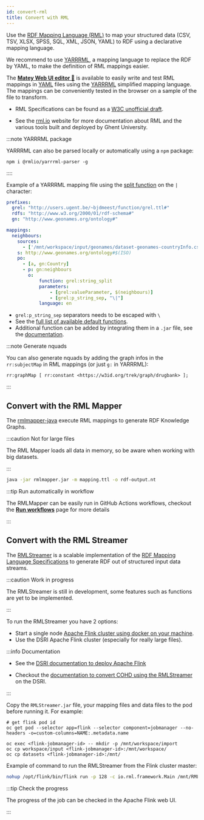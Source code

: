 ```yaml
---
id: convert-rml
title: Convert with RML
---
```



Use the [RDF Mapping Language (RML)](https://rml.io/) to map your structured data (CSV, TSV, XLSX, SPSS, SQL, XML, JSON, YAML) to RDF using a declarative mapping language. 

We recommend to use [YARRRML](https://rml.io/yarrrml/), a mapping language to replace the RDF by YAML, to make the definition of RML mappings easier.

The **[Matey Web UI editor 🦜](https://rml.io/yarrrml/matey/#edit)** is available to easily write and test RML mappings in [YAML](https://yaml.org/) files using the [YARRRML](https://rml.io/yarrrml/) simplified mapping language. The mappings can be conveniently tested in the browser on a sample of the file to transform.

* RML Specifications can be found as a [W3C unofficial draft](https://rml.io/specs/rml/).

* See the [rml.io](https://rml.io/) website for more documentation about RML and the various tools built and deployed by Ghent University.

:::note YARRRML package

YARRRML can also be parsed locally or automatically using a `npm` package:

```shell
npm i @rmlio/yarrrml-parser -g
```

::::

Example  of a YARRRML mapping file using the [split function](https://rml.io/docs/rmlmapper/default-functions/#split) on the `|` character:

```yaml
prefixes:
  grel: "http://users.ugent.be/~bjdmeest/function/grel.ttl#"
  rdfs: "http://www.w3.org/2000/01/rdf-schema#"
  gn: "http://www.geonames.org/ontology#"

mappings:
  neighbours:
    sources:
      - ['/mnt/workspace/input/geonames/dataset-geonames-countryInfo.csv~csv']
    s: http://www.geonames.org/ontology#$(ISO)
    po:
      - [a, gn:Country]
      - p: gn:neighbours
        o:
            function: grel:string_split
            parameters:
                - [grel:valueParameter, $(neighbours)]
                - [grel:p_string_sep, "\|"]
            language: en
```

* `grel:p_string_sep` separators needs to be escaped with `\`
* See the [full list of available default functions](https://rml.io/docs/rmlmapper/default-functions/).
* Additional function can be added by integrating them in a `.jar` file, see the [documentation](https://github.com/RMLio/rmlmapper-java#including-functions).

:::note Generate nquads

You can also generate nquads by adding the graph infos in the `rr:subjectMap` in RML mappings (or just `g:` in YARRRML):

```turtle
rr:graphMap [ rr:constant <https://w3id.org/trek/graph/drugbank> ];
```

:::

## Convert with the RML Mapper

The [rmlmapper-java](https://github.com/RMLio/rmlmapper-java/) execute RML mappings to generate RDF Knowledge Graphs.

:::caution Not for large files

The RML Mapper loads all data in memory, so be aware when working with big datasets. 

:::

```bash
java -jar rmlmapper.jar -m mapping.ttl -o rdf-output.nt
```

:::tip Run automatically in workflow

The RMLMapper can be easily run in GitHub Actions workflows, checkout the **[Run workflows](/docs/workflows-github)** page for more details

:::

## Convert with the RML Streamer

The [RMLStreamer](https://github.com/RMLio/RMLStreamer/) is a scalable implementation of the [RDF Mapping Language Specifications](https://rml.io/specs/rml/) to generate RDF out of structured input data streams.

:::caution Work in progress 

The RMLStreamer is still in development, some features such as functions are yet to be implemented.

:::

To run the RMLStreamer you have 2 options:

* Start a single node [Apache Flink cluster using docker on your machine](https://github.com/RMLio/RMLStreamer/blob/development/docker/README.md). 
* Use the DSRI Apache Flink cluster (especially for really large files).

:::info Documentation

* See the [DSRI documentation to deploy Apache Flink](https://maastrichtu-ids.github.io/dsri-documentation/docs/deploy-services#apache-flink)

* Checkout the [documentation to convert COHD using the RMLStreamer](https://github.com/MaastrichtU-IDS/d2s-project-template/tree/master/datasets/cohd) on the DSRI.

:::

Copy the `RMLStreamer.jar` file, your mapping files and data files to the pod before running it. For example:

```shell
# get flink pod id
oc get pod --selector app=flink --selector component=jobmanager --no-headers -o=custom-columns=NAME:.metadata.name

oc exec <flink-jobmanager-id> -- mkdir -p /mnt/workspace/import
oc cp workspace/input <flink-jobmanager-id>:/mnt/workspace/
oc cp datasets <flink-jobmanager-id>:/mnt/
```

Example of command to run the RMLStreamer from the Flink cluster master:

```bash
nohup /opt/flink/bin/flink run -p 128 -c io.rml.framework.Main /mnt/RMLStreamer.jar toFile -m /mnt/mappings.rml.ttl -o /mnt/rmlstreamer-mappings-output.nt --job-name "RMLStreamer mappings.rml.ttl" &
```

:::tip Check the progress

The progress of the job can be checked in the Apache Flink web UI.

:::
